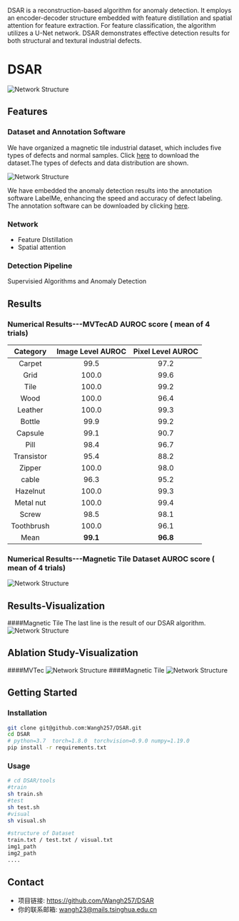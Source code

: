 DSAR is a reconstruction-based algorithm for anomaly detection. It employs an encoder-decoder structure embedded with feature distillation and spatial attention for feature extraction. For feature classification, the algorithm utilizes a U-Net network. DSAR demonstrates effective detection results for both structural and textural industrial defects.

# DSAR

![Network Structure](images/DSAR_structure.png)

## Features

### Dataset and Annotation Software

We have organized a magnetic tile industrial dataset, which includes five types of defects and normal samples. Click [here](https://drive.google.com/uc?export=download\&id=1okU162keIp2xcNrt9m2mCpFOXqk8Ggo5) to download the dataset.The types of defects and data distribution are shown.

![Network Structure](images/data_distribution.png)

We have embedded the anomaly detection results into the annotation software LabelMe, enhancing the speed and accuracy of defect labeling. The annotation software can be downloaded by clicking [here](https://drive.google.com/uc?export=download\&id=131ngDQvPXTIXzuRD_Js-AgD4kVBB9wkP).

### Network

*   Feature DIstillation
*   Spatial attention

### Detection Pipeline

Supervisied Algorithms and Anomaly Detection

## Results

### Numerical Results---MVTecAD AUROC score ( mean of 4 trials)

| **Category** | **Image Level AUROC** | **Pixel Level AUROC** |
| :----------: | :-------------------: | :-------------------: |
|    Carpet    |          99.5         |          97.2         |
|     Grid     |         100.0         |          99.6         |
|     Tile     |         100.0         |          99.2         |
|     Wood     |         100.0         |          96.4         |
|    Leather   |         100.0         |          99.3         |
|    Bottle    |          99.9         |          99.2         |
|    Capsule   |          99.1         |          90.7         |
|     Pill     |          98.4         |          96.7         |
|  Transistor  |          95.4         |          88.2         |
|    Zipper    |         100.0         |          98.0         |
|     cable    |          96.3         |          95.2         |
|   Hazelnut   |         100.0         |          99.3         |
|   Metal nut  |         100.0         |          99.4         |
|     Screw    |          98.5         |          98.1         |
|  Toothbrush  |         100.0         |          96.1         |
|     Mean     |        **99.1**       |        **96.8**       |

### &#x20;Numerical Results---Magnetic Tile Dataset AUROC score ( mean of 4 trials)

![Network Structure](images/tile_result.png)

## Results-Visualization
####Magnetic Tile 
The last line is the result of our DSAR algorithm.
![Network Structure](images/det_visualization_tile.png)
## Ablation Study-Visualization
####MVTec 
![Network Structure](images/ablation_result_mvtec.png)
####Magnetic Tile
![Network Structure](images/ablation_result_tile.png)
## Getting Started

### Installation
```bash
git clone git@github.com:Wangh257/DSAR.git
cd DSAR
# python=3.7  torch=1.8.0  torchvision=0.9.0 numpy=1.19.0 
pip install -r requirements.txt
```

### Usage

```bash
# cd DSAR/tools
#train
sh train.sh 
#test
sh test.sh
#visual
sh visual.sh

#structure of Dataset
train.txt / test.txt / visual.txt
img1_path
img2_path
....
```

## Contact

*   项目链接: <https://github.com/Wangh257/DSAR>
*   你的联系邮箱: <wangh23@mails.tsinghua.edu.cn>

